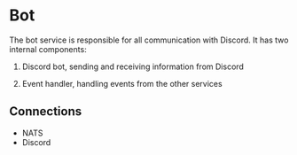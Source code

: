 # Bot

The bot service is responsible for all communication with Discord. It has two internal components:

1. Discord bot, sending and receiving information from Discord

2. Event handler, handling events from the other services

## Connections

- NATS
- Discord
